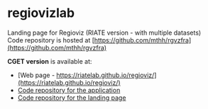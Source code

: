 # regiovizlab
Landing page for Regioviz (RIATE version - with multiple datasets)  
Code repository is hosted at [https://github.com/mthh/rgvzfra](https://github.com/mthh/rgvzfra)


**CGET version** is available at:
- [Web page - https://riatelab.github.io/regioviz/](https://riatelab.github.io/regioviz/)
- [Code repository for the application](https://github.com/riatelab/regioviz)
- [Code repository for the landing page](https://github.com/riatelab/regioviz)
